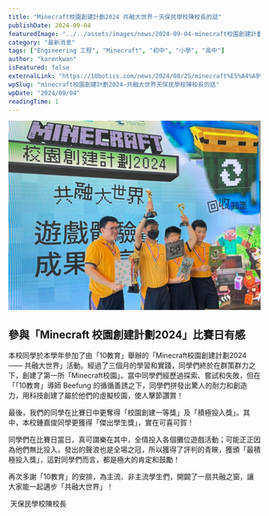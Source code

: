 ```yaml
---
title: "Minecraft校園創建計劃2024 共融大世界－天保民學校陳校長的話"
publishDate: 2024-09-04
featuredImage: "../../assets/images/news/2024-09-04-minecraft校園創建計劃2024-共融大世界天保民學校陳校長的話/image1.jpeg"
category: "最新消息"
tags: ["Engineering 工程", "Minecraft", "初中", "小學", "高中"]
author: "karenkwan"
isFeatured: false
externalLink: "https://10botics.com/news/2024/08/25/minecraft%E5%A4%A9%E4%BF%9D%E6%B0%91%E5%AD%B8%E6%A0%A1%E9%99%B3%E6%A0%A1%E9%95%B7%E7%9A%84%E8%A9%B1/"
wpSlug: "minecraft校園創建計劃2024-共融大世界天保民學校陳校長的話"
wpDate: "2024/09/04"
readingTime: 1
---
```


![](../../assets/images/news/2024-09-04-minecraft校園創建計劃2024-共融大世界天保民學校陳校長的話/image2.jpeg)
## 參與「Minecraft 校園創建計劃2024」比賽日有感
本校同學於本學年參加了由「10教育」舉辦的「Minecraft校園創建計劃2024 —— 共融大世界」活動。經過了三個月的學習和實踐，同學們終於在群策群力之下，創建了第一所「Minecraft校園」。當中同學們經歷過探索、嘗試和失敗，但在「「10教育」導師 Beefung 的循循善誘之下，同學們拼發出驚人的耐力和創造力，用科技創建了屬於他們的虛擬校園，使人擊節讚賞！

最後，我們的同學在比賽日中更奪得「校園創建一等獎」及「積極投入獎」。其中，本校鍾嘉俊同學更獲得「傑出學生獎」，實在可喜可賀！

同學們在比賽日當日，真可謂樂在其中，全情投入各個攤位遊戲活動；可能正正因為他們無比投入，發出的聲浪也是全場之冠，所以獲得了評判的青睞，獲頒「最積極投入獎」，這對同學們而言，都是極大的肯定和鼓勵！

再次多謝「10教育」的安排，為主流、非主流學生們，開闢了一扇共融之窗，讓大家能一起邁步「共融大世界」！

 天保民學校陳校長